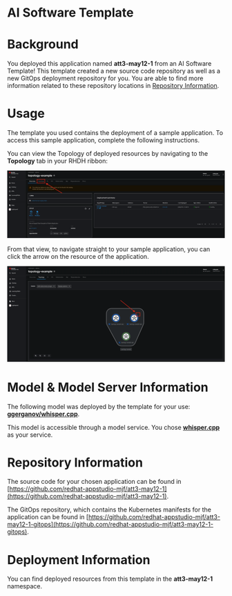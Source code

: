 # AI Software Template

# Background

You deployed this application named **att3-may12-1** from an AI Software Template! This template created a new source code repository as well as a new GitOps deployment repository for you. You are able to find more information related to these repository locations in [Repository Information](#repository-information).

# Usage

The template you used contains the deployment of a sample application. To access this sample application, complete the following instructions.

You can view the Topology of deployed resources by navigating to the **Topology** tab in your RHDH ribbon:

![Topology Ribbon](./images/topology-ribbon.png)

From that view, to navigate straight to your sample application, you can click the arrow on the resource of the application.

![Topology View Application Link](./images/topology-app-link.png)

# Model & Model Server Information
The following model was deployed by the template for your use: **[ggerganov/whisper.cpp](https://huggingface.co/ggerganov/whisper.cpp)**.

This model is accessible through a model service. You chose **[whisper.cpp]( https://github.com/containers/ai-lab-recipes/tree/main/model_servers/whispercpp)** as your service.

# Repository Information

The source code for your chosen application can be found in [https://github.com/redhat-appstudio-mjf/att3-may12-1](https://github.com/redhat-appstudio-mjf/att3-may12-1).

The GitOps repository, which contains the Kubernetes manifests for the application can be found in 
[https://github.com/redhat-appstudio-mjf/att3-may12-1-gitops](https://github.com/redhat-appstudio-mjf/att3-may12-1-gitops). 

# Deployment Information

You can find deployed resources from this template in the **att3-may12-1** namespace.
